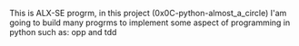 This is ALX-SE progrm, in this project (0x0C-python-almost_a_circle) I'am going to build many progrms to implement some aspect of programming in python such as: opp  and tdd
